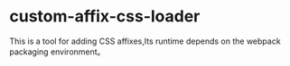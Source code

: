 # custom-affix-css-loader
This is a tool for adding CSS affixes,Its runtime depends on the webpack packaging environment。
